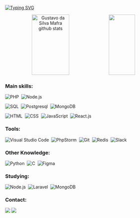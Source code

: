 [![Typing SVG](https://readme-typing-svg.herokuapp.com/?color=7616ba&size=35&center=true&vCenter=true&width=1000&lines=Hi,+my+name+is+Gustavo+da+Silva+Mafra;I'm+a+Full+Stack+Developer+from+Brazil;Be+Welcome!+:%29)](https://git.io/typing-svg)

<div align="center">  
  <img width="49%" height="195px" src="https://github-readme-stats.vercel.app/api?username=gustavosmafra&show_icons=true&count_private=true&hide_border=true&title_color=7616ba&icon_color=7616ba&text_color=c9d1d9&bg_color=0d1117" alt="Gustavo da Silva Mafra github stats" /> 
  <img width="41%" height="195px" src="https://github-readme-stats-sigma-five.vercel.app/api/top-langs/?username=gustavosmafra&layout=compact&hide_border=true&title_color=7616ba&text_color=c9d1d9&bg_color=0d1117" />
</div>

### Main skills:

![PHP](https://img.shields.io/badge/PHP-0D1117?style=for-the-badge&logo=php&logoColor=777BB4)&nbsp;
![Node.js](https://img.shields.io/badge/Node.js-0D1117?style=for-the-badge&logo=node.js&logoColor=43853D)&nbsp;

![SQL](https://img.shields.io/badge/MySQL-0D1117?style=for-the-badge&logo=mysql&logoColor=white)&nbsp;
![Postgresql](https://img.shields.io/badge/PostgreSQL-0D1117?style=for-the-badge&logo=postgresql&logoColor=316192)&nbsp;
![MongoDB](https://img.shields.io/badge/MongoDB-0D1117?logo=mongodb&logoColor=4EA94B&style=for-the-badge)&nbsp;

![HTML](https://img.shields.io/badge/HTML-0D1117?style=for-the-badge&logo=html5&logoColor=239120)&nbsp;
![CSS](https://img.shields.io/badge/-CSS-0D1117?style=for-the-badge&logo=CSS3&logoColor=1572B6&labelColor=0D1117)&nbsp;
![JavaScript](https://img.shields.io/badge/-JavaScript-0D1117?style=for-the-badge&logo=javascript&labelColor=0D1117&textColor=0D1117)&nbsp;
![React.js](https://img.shields.io/badge/-React.js-0D1117?style=for-the-badge&logo=react&labelColor=0D1117)&nbsp;

### Tools:
![Visual Studio Code](https://img.shields.io/badge/-Visual%20Studio%20Code-0D1117?style=for-the-badge&logo=visual-studio-code&logoColor=white&labelColor=0078D4)&nbsp;
![PhpStorm](https://img.shields.io/badge/-PHP%20Storm-0D1117?style=for-the-badge&logo=phpstorm&logoColor=white&labelColor=0078D4)&nbsp;
![Git](https://img.shields.io/badge/GIT-0D1117?style=for-the-badge&logo=git&logoColor=white&labelColor=E44C30)&nbsp;
![Redis](https://img.shields.io/badge/redis-0D1117?style=for-the-badge&logo=redis&logoColor=white&labelColor=E44C30)&nbsp;
![Slack](https://img.shields.io/badge/-Slack-0D1117?style=for-the-badge&logo=slack&logoColor=white&labelColor=4A154B)&nbsp;

### Other Knowledge:

![Python](https://img.shields.io/badge/-python-0D1117?style=for-the-badge&logo=python&logoColor=1572B6&labelColor=0D1117)&nbsp;
![C](https://img.shields.io/badge/-C-0D1117?style=for-the-badge&logo=c&labelColor=0D1117)&nbsp;
![Figma](https://img.shields.io/badge/-figma-0D1117?style=for-the-badge&logo=figma&labelColor=0D1117)&nbsp;


### Studying:

![Node.js](https://img.shields.io/badge/Node.js-0D1117?style=for-the-badge&logo=node.js&logoColor=43853D)&nbsp;
![Laravel](https://img.shields.io/badge/Laravel-0D1117?style=for-the-badge&logo=laravel&logoColor=FF2D20)&nbsp;
![MongoDB](https://img.shields.io/badge/MongoDB-0D1117?logo=mongodb&logoColor=4EA94B&style=for-the-badge)&nbsp;

### Contact:
<div> 
  <a href ="mailto:mafraguh@gmail.com"><img src="https://img.shields.io/badge/Gmail-D14836?style=for-the-badge&logo=gmail&logoColor=white" target="_blank"></a>
  <a href="https://www.linkedin.com/in/gustavosmafra/" target="_blank"><img src="https://img.shields.io/badge/-LinkedIn-%230077B5?style=for-the-badge&logo=linkedin&logoColor=white" target="_blank"></a> 
</div>
